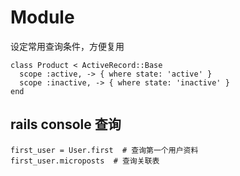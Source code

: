 # Module
设定常用查询条件，方便复用
```
class Product < ActiveRecord::Base
  scope :active, -> { where state: 'active' }
  scope :inactive, -> { where state: 'inactive' }
end
```

## rails console 查询
```
first_user = User.first  # 查询第一个用户资料
first_user.microposts  # 查询关联表
```

